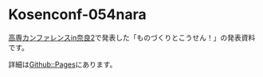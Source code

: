 # Kosenconf-054nara

[高専カンファレンスin奈良2](http://kosenconf.jp/?054nara)で発表した「ものづくりとこうせん！」の発表資料です。

詳細は[Github::Pages](http://e-jigsaw.github.com/kosenconf-054nara)にあります。

